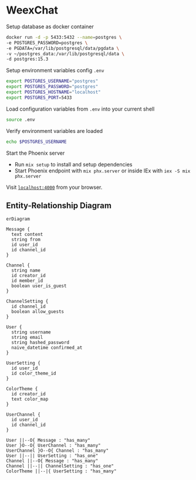 # WeexChat

Setup database as docker container

```sh
docker run -d -p 5433:5432 --name=postgres \
-e POSTGRES_PASSWORD=postgres \
-e PGDATA=/var/lib/postgresql/data/pgdata \
-v ~/postgres_data:/var/lib/postgresql/data \
-d postgres:15.3
```

Setup environment variables config `.env`

```sh
export POSTGRES_USERNAME="postgres"
export POSTGRES_PASSWORD="postgres"
export POSTGRES_HOSTNAME="localhost"
export POSTGRES_PORT=5433
```

Load configuration variables from `.env` into your current shell

```sh
source .env
```

Verify environment variables are loaded

```sh
echo $POSTGRES_USERNAME
```

Start the Phoenix server

- Run `mix setup` to install and setup dependencies
- Start Phoenix endpoint with `mix phx.server` or inside IEx with `iex -S mix phx.server`

Visit [`localhost:4000`](http://localhost:4000) from your browser.

## Entity-Relationship Diagram

```mermaid
erDiagram

Message {
  text content
  string from
  id user_id
  id channel_id
}

Channel {
  string name
  id creator_id
  id member_id
  boolean user_is_guest
}

ChannelSetting {
  id channel_id
  boolean allow_guests
}

User {
  string username
  string email
  string hashed_password
  naive_datetime confirmed_at
}

UserSetting {
  id user_id
  id color_theme_id
}

ColorTheme {
  id creator_id
  text color_map
}

UserChannel {
  id user_id
  id channel_id
}

User ||--O{ Message : "has_many"
User }O--O{ UserChannel : "has_many"
UserChannel }O--O{ Channel : "has_many"
User ||--|| UserSetting : "has_one"
Channel ||--O{ Message : "has_many"
Channel ||--|| ChannelSetting : "has_one"
ColorTheme ||--|{ UserSetting : "has_many"
```
